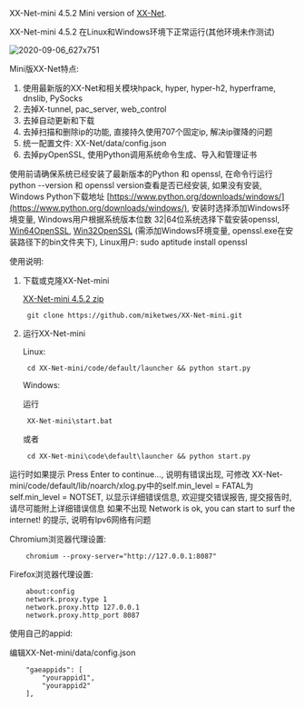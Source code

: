XX-Net-mini 4.5.2 Mini version of [XX-Net](https://github.com/XX-net/XX-Net).

XX-Net-mini 4.5.2 在Linux和Windows环境下正常运行(其他环境未作测试) 

![2020-09-06_627x751](https://user-images.githubusercontent.com/6849681/92320577-08dfea00-f055-11ea-9314-b43a1ad0a0ae.png)

Mini版XX-Net特点:

1. 使用最新版的XX-Net和相关模块hpack, hyper, hyper-h2, hyperframe, dnslib, PySocks
2. 去掉X-tunnel, pac_server, web_control
3. 去掉自动更新和下载
4. 去掉扫描和删除ip的功能, 直接持久使用707个固定ip, 解决ip骤降的问题
5. 统一配置文件: XX-Net/data/config.json
6. 去掉pyOpenSSL, 使用Python调用系统命令生成、导入和管理证书

使用前请确保系统已经安装了最新版本的Python 和 openssl, 在命令行运行 python --version 和 openssl version查看是否已经安装, 如果没有安装, Windows Python下载地址 [https://www.python.org/downloads/windows/](https://www.python.org/downloads/windows/), 安装时选择添加Windows环境变量, Windows用户根据系统版本位数 32|64位系统选择下载安装openssl,  [Win64OpenSSL](https://slproweb.com/download/Win64OpenSSL_Light-1_1_1g.exe),   [Win32OpenSSL](https://slproweb.com/download/Win32OpenSSL_Light-1_1_1g.exe) (需添加Windows环境变量, openssl.exe在安装路径下的bin文件夹下), Linux用户: sudo aptitude install openssl  

使用说明:


1. 下载或克隆XX-Net-mini

   [XX-Net-mini 4.5.2 zip](https://github.com/miketwes/XX-Net-mini/archive/4.5.2.zip)
      
        git clone https://github.com/miketwes/XX-Net-mini.git

2. 运行XX-Net-mini

   Linux:  
   
        cd XX-Net-mini/code/default/launcher && python start.py
   
   Windows: 
   
   运行 
   
        XX-Net-mini\start.bat 
   或者 
   
        cd XX-Net-mini\code\default\launcher && python start.py


运行时如果提示 Press Enter to continue..., 说明有错误出现, 可修改 XX-Net-mini/code/default/lib/noarch/xlog.py中的self.min_level = FATAL为self.min_level = NOTSET, 以显示详细错误信息, 欢迎提交错误报告, 提交报告时, 请尽可能附上详细错误信息
如果不出现 Network is ok, you can start to surf the internet! 的提示,  说明有Ipv6网络有问题

Chromium浏览器代理设置:

        chromium --proxy-server="http://127.0.0.1:8087"
    
Firefox浏览器代理设置: 
    
        about:config
        network.proxy.type 1     
        network.proxy.http 127.0.0.1
        network.proxy.http_port 8087
   
使用自己的appid:
    
   编辑XX-Net-mini/data/config.json
    
        "gaeappids": [
            "yourappid1",
            "yourappid2"
        ],
